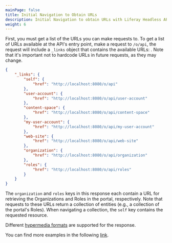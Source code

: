 ```yaml
---
mainPage: false
title: Initial Navigation to Obtain URLs
description: Initial Navigation to obtain URLs with Liferay Headless APIs
weight: 6
---
```


First, you must get a list of the URLs you can make requests to. To get a list of URLs available at the API's entry point, make a request to `/o/api`, the request will include a `_links` object that contains the available URLs: . Note that it's important not to hardcode URLs in future requests, as they may change.

```json
{
    "_links": {
        "self": {
            "href": "http://localhost:8080/o/api"
        },
        "user-account": {
            "href": "http://localhost:8080/o/api/user-account"
        },
        "content-space": {
            "href": "http://localhost:8080/o/api/content-space"
        },
        "my-user-account": {
            "href": "http://localhost:8080/o/api/my-user-account"
        },
        "web-site": {
            "href": "http://localhost:8080/o/api/web-site"
        },
        "organization": {
            "href": "http://localhost:8080/o/api/organization"
        },
        "roles": {
            "href": "http://localhost:8080/o/api/roles"
        }
    }
}
```

The `organization` and `roles` keys in this response each contain a URL for retrieving the Organizations and Roles in the portal, respectively. Note that requests to these URLs return a collection of entities (e.g., a collection of the portal's Roles). When navigating a collection, the `self` key contains the requested resource. 

Different [hypermedia formats](/docs/general/hypermedia-types.html) are supported for the response.

You can find more examples in the following [link](/docs/general/examples.html).
